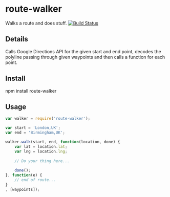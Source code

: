# route-walker

Walks a route and does stuff.
[![Build Status](https://secure.travis-ci.org/jamesbloomer/node-walker.png?branch=master)](http://travis-ci.org/jamesbloomer/node-walker)

## Details
Calls Google Directions API for the given start and end point, decodes the polyline
passing through given waypoints and then calls a function for each point.

## Install
  npm install route-walker
  
## Usage
  ```javascript
  var walker = require('route-walker');

  var start = 'London,UK';
  var end = 'Birmingham,UK';
  
  walker.walk(start, end, function(location, done) {
      var lat = location.lat;
      var lng = location.lng;
      
      // Do your thing here...
      
      done();
  }, function(e) {
      // end of route...
  }
  , [waypoints]);
  ```